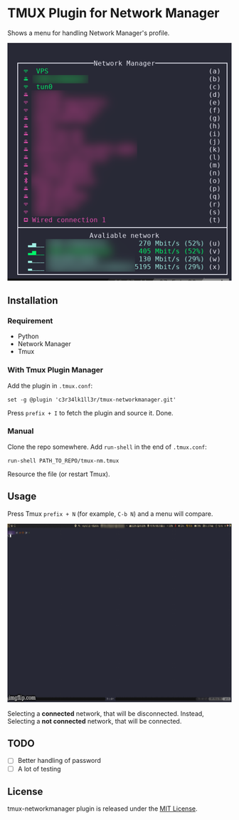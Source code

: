 # TMUX Plugin for Network Manager

Shows a menu for handling Network Manager's profile.

![tmux-networkmanager](./assets/image1_blur.png)


## Installation
### Requirement
* Python
* Network Manager
* Tmux

### With Tmux Plugin Manager
Add the plugin in `.tmux.conf`:
```
set -g @plugin 'c3r34lk1ll3r/tmux-networkmanager.git'
```
Press `prefix + I` to fetch the plugin and source it. Done.

### Manual
Clone the repo somewhere. Add `run-shell` in the end of `.tmux.conf`:

```
run-shell PATH_TO_REPO/tmux-nm.tmux
```

Resource the file (or restart Tmux).

## Usage
Press Tmux `prefix + N` (for example, `C-b N`) and a menu will compare.

<p align="center">
  <img src="https://raw.githubusercontent.com/c3r34lk1ll3r/tmux-networkmanager/master/assets/3ohx2p.gif" alt="tmux-networkmanager"  width=700 height=400>
</p>

Selecting a __connected__ network, that will be disconnected. Instead, Selecting a __not connected__ network, that will be connected.


## TODO
- [ ] Better handling of password
- [ ] A lot of testing

## License
tmux-networkmanager plugin is released under the [MIT License](https://opensource.org/licenses/MIT).
